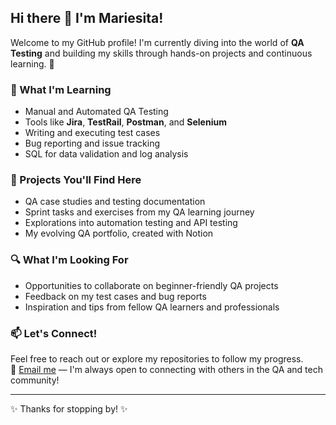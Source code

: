 ## Hi there 👋 I'm Mariesita!

Welcome to my GitHub profile! I'm currently diving into the world of **QA Testing** and building my skills through hands-on projects and continuous learning. 🚀

### 🌱 What I'm Learning
- Manual and Automated QA Testing
- Tools like **Jira**, **TestRail**, **Postman**, and **Selenium**
- Writing and executing test cases
- Bug reporting and issue tracking
- SQL for data validation and log analysis

### 📁 Projects You'll Find Here
- QA case studies and testing documentation
- Sprint tasks and exercises from my QA learning journey
- Explorations into automation testing and API testing
- My evolving QA portfolio, created with Notion

### 🔍 What I'm Looking For
- Opportunities to collaborate on beginner-friendly QA projects
- Feedback on my test cases and bug reports
- Inspiration and tips from fellow QA learners and professionals

### 📫 Let's Connect!
Feel free to reach out or explore my repositories to follow my progress.  
📧 [Email me](mailto:mariaisabelm2051@gmail.com) — I'm always open to connecting with others in the QA and tech community!

---

✨ Thanks for stopping by! ✨
